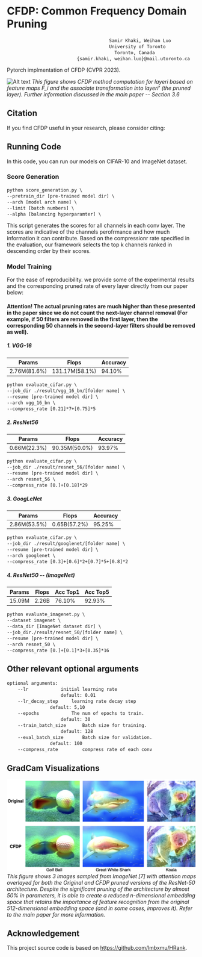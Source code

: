 # CFDP: Common Frequency Domain Pruning


                                          Samir Khaki, Weihan Luo
                                          University of Toronto
                                            Toronto, Canada
                              {samir.khaki, weihan.luo}@mail.utoronto.ca

<!-- ## We are preparing for other deadlines, if you want the pre-released code for CFDP, please feel free to email us! Thanks! -->

Pytorch implmentation of CFDP (CVPR 2023).

![Alt text](./figs/Pipeline.png)
*This figure shows CFDP method computation for layeri based on feature maps F_i and the associate transformation into layeri' (the pruned layer). Further information discussed in the main paper -- Section 3.6*


## Citation
If you find CFDP useful in your research, please consider citing:

<!-- ```
@inproceedings{lin2020hrank,
  title={HRank: Filter Pruning using High-Rank Feature Map},
  author={Lin, Mingbao and Ji, Rongrong and Wang, Yan and Zhang, Yichen and Zhang, Baochang and Tian, Yonghong and Shao, Ling},
  booktitle={Proceedings of the IEEE/CVF Conference on Computer Vision and Pattern Recognition (CVPR)},
  pages={1529--1538},
  year={2020}
}
``` -->

## Running Code

In this code, you can run our models on CIFAR-10 and ImageNet dataset.

### Score Generation

```shell
python score_generation.py \
--pretrain_dir [pre-trained model dir] \
--arch [model arch name] \
--limit [batch numbers] \
--alpha [balancing hyperparamter] \
```
This script generates the scores for all channels in each conv layer. The scores are indicative of the channels perofrmance and how much information it can contribute. Based on the compressionr rate specified in the evaluation, our framework selects the top k channels ranked in descending order by their scores.


### Model Training

For the ease of reproducibility. we provide some of the experimental results and the corresponding pruned rate of every layer directly from our paper below:
#### Attention! The actual pruning rates are much higher than these presented in the paper since we do not count the next-layer channel removal (For example, if 50 filters are removed in the first layer, then the corresponding 50 channels in the second-layer filters should be removed as well).

##### 1. VGG-16

|  Params      | Flops         | Accuracy |
|--------------|---------------|----------|
| 2.76M(81.6%) | 131.17M(58.1%)| 94.10%   | 

```shell
python evaluate_cifar.py \
--job_dir ./result/vgg_16_bn/[folder name] \
--resume [pre-trained model dir] \
--arch vgg_16_bn \
--compress_rate [0.21]*7+[0.75]*5
```
##### 2. ResNet56

|  Params      | Flops        | Accuracy |
|--------------|--------------|----------|
| 0.66M(22.3%) | 90.35M(50.0%)| 93.97%   | 

```shell
python evaluate_cifar.py \
--job_dir ./result/resnet_56/[folder name] \
--resume [pre-trained model dir] \
--arch resnet_56 \
--compress_rate [0.]+[0.18]*29
```
##### 3. GoogLeNet

|  Params      | Flops        | Accuracy |
|--------------|--------------|----------|
| 2.86M(53.5%) |  0.65B(57.2%)| 95.25%   | 

```shell
python evaluate_cifar.py \
--job_dir ./result/googlenet/[folder name] \
--resume [pre-trained model dir] \
--arch googlenet \
--compress_rate [0.3]+[0.6]*2+[0.7]*5+[0.8]*2
```
##### 4. ResNet50 -- (ImageNet)

|  Params | Flops| Acc Top1 |Acc Top5 |
|---------|------|----------|----------|
| 15.09M  |2.26B |    76.10%| 92.93% |

```shell
python evaluate_imagenet.py \
--dataset imagenet \
--data_dir [ImageNet dataset dir] \
--job_dir./result/resnet_50/[folder name] \
--resume [pre-trained model dir] \
--arch resnet_50 \
--compress_rate [0.]+[0.1]*3+[0.35]*16
```

## Other relevant optional arguments
```
optional arguments:
    --lr			initial learning rate
    				default: 0.01
    --lr_decay_step		learning rate decay step
				default: 5,10
    --epochs			The num of epochs to train.
    				default: 30
    --train_batch_size		Batch size for training.
    				default: 128
    --eval_batch_size		Batch size for validation. 
				default: 100
    --compress_rate 		compress rate of each conv
```


## GradCam Visualizations


![Alt text](./figs/GradCam.png)
*This figure shows 3 images sampled from ImageNet [7] with attention maps overlayed for both the Original and CFDP pruned versions of the ResNet-50 architecture. Despite the significant pruning of the architecture by almost 50% in parameters, it is able to create a reduced n-dimensional embedding space that retains the importance of feature recognition from the original 512-dimensional embedding space (and in some cases, improves it). Refer to the main paper for more information.*

## Acknowledgement 

This project source code is based on https://github.com/lmbxmu/HRank.
